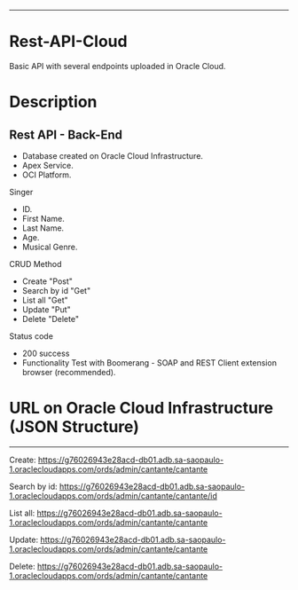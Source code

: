 ------------------------------------------------------------
# Rest-API-Cloud
Basic API with several endpoints uploaded in Oracle Cloud.

# Description

Rest API - Back-End 
------------------------------------------------------------
- Database created on Oracle Cloud Infrastructure.
- Apex Service.
- OCI Platform.

Singer

- ID.
- First Name.
- Last Name.
- Age.
- Musical Genre.

CRUD Method

- Create         "Post"
- Search by id   "Get"
- List all       "Get"
- Update         "Put"
- Delete         "Delete"

Status code

- 200 success
- Functionality Test with Boomerang - SOAP and REST Client extension browser (recommended).

# URL on Oracle Cloud Infrastructure (JSON Structure)
------------------------------------------------------------
Create:  https://g76026943e28acd-db01.adb.sa-saopaulo-1.oraclecloudapps.com/ords/admin/cantante/cantante

Search by id:  https://g76026943e28acd-db01.adb.sa-saopaulo-1.oraclecloudapps.com/ords/admin/cantante/cantante/id

List all:  https://g76026943e28acd-db01.adb.sa-saopaulo-1.oraclecloudapps.com/ords/admin/cantante/cantante

Update:  https://g76026943e28acd-db01.adb.sa-saopaulo-1.oraclecloudapps.com/ords/admin/cantante/cantante  

Delete:  https://g76026943e28acd-db01.adb.sa-saopaulo-1.oraclecloudapps.com/ords/admin/cantante/cantante

